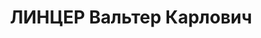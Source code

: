 ---
title: ЛИНЦЕР Вальтер Карлович
description: "Род. в 1899, Германия, Берлин, немец. Проживал: Челябинск. ЧТЗ, механ.сборочный\
  \ цех, слесарь \n  Арестован 10.05.1937. Приговор: 31.12.1937 – ВМН. Расстрелян\
  \ 31.12.1937"
---